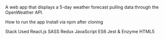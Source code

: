 A web app that displays a 5-day weather forecast pulling data through the OpenWeather API.

How to run the app
Install via npm after cloning


Stack Used
React.js
SASS
Redux
JavaScript ES6
Jest & Enzyme
HTML5
